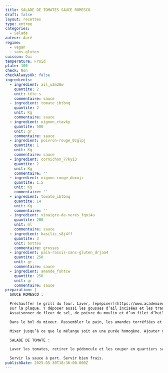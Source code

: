 ```yaml
---
title: SALADE DE TOMATES SAUCE ROMESCO
draft: false
layout: recettes
type: entree
categories:
  - Salade
auteur: Auré
regime:
  - vegan
  - sans-gluten
cuisson: Oui
temperature: Froid
plate: 100
check: Non
checkAlwaysOk: false
ingredients:
  - ingredient: ail_u2m28w
    quantite: 2
    unit: tête·s
    commentaire: sauce
  - ingredient: tomate_ibtbnq
    quantite: 2
    unit: Kg
    commentaire: sauce
  - ingredient: oignon_rtavky
    quantite: 500
    unit: gr.
    commentaire: sauce
  - ingredient: poivron-rouge_0zglpj
    quantite: 1
    unit: Kg
    commentaire: sauce
  - ingredient: cornichon_77kyi3
    quantite: 2
    unit: Kg
    commentaire: ''
  - ingredient: oignon-rouge_doxujz
    quantite: 1.5
    unit: Kg
    commentaire: ''
  - ingredient: tomate_ibtbnq
    quantite: 14
    unit: Kg
    commentaire: ''
  - ingredient: vinaigre-de-xeres_fqoi4u
    quantite: 200
    unit: ml
    commentaire: sauce
  - ingredient: basilic_s8j4ff
    quantite: 3
    unit: bottes
    commentaire: grosses
  - ingredient: pain-rassis-sans-gluten_drjaa4
    quantite: 250
    unit: gr.
    commentaire: sauce
  - ingredient: amande_fuhtcw
    quantite: 250
    unit: gr.
    commentaire: sauce
preparation: |-
  SAUCE ROMESCO :

  Préchauffer le grill du four. Laver, [épépiner](https://www.academiedugout.fr/glossaire/epepiner_1497) les poivrons et les mettre sur une plaque peau vers le haut. [Éplucher les oignons, les émincer](https://www.academiedugout.fr/glossaire/eplucher-et-emincer-un-oignon_1523) et les glisser sous les poivrons. Laver et épépiner les tomates et les ajouter
  sur la plaque. Y déposer aussi les gousses d’ail incisées et les tranches de pain rassis. Glisser la plaque dans le four. Retirer le pain dès qu’il est doré. Griller oignon, poivron, ail et tomate.
  Assaisonner de fleur de sel, de poivre du moulin et d’un filet d’huile d’olive. Enfourner pendant 20 minutes.

  Dans le bol du mixeur. Rassembler le pain, les amandes torréfiées et les légumes grillés en prenant soin d’enlever la peau des gousses d’ail et celle des tomates. Ajouter du vinaigre de Xérès.

  Mixer jusqu’à ce que le mélange soit en une purée homogène. Ajouter de l'huile d’olive. Si la sauce est trop épaisse l’allonger avec un peu d’eau. Goûter et rectifier son assaisonnement. La réserver au frais.

  SALADE DE TOMATE :

  Laver les tomates, retirer le pédoncule et les couper en quartiers sans les épépiner.  Hacher grossièrement les cornichons. Émincer très finement les oignons rouges. Effeuiller es branches de basilic.

  Servir la sauce à part. Servir bien frais.
publishDate: 2025-05-30T18:36:00.000Z
---
```

